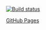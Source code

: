 [![Build status](https://ci.appveyor.com/api/projects/status/u7shes8470itxy61?svg=true)](https://ci.appveyor.com/project/MissarvaT/ajh-2-1)

[GitHub Pages](https://missarvat.github.io/AJH-2.1/)
